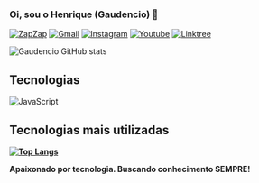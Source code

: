 ### Oi, sou o Henrique (Gaudencio) 👋

[![ZapZap](https://img.shields.io/badge/WhatsApp-25D366?style=for-the-badge&logo=whatsapp&logoColor=white)](Wa.me/5582996380608)
[![Gmail](https://img.shields.io/badge/Gmail-D14836?style=for-the-badge&logo=gmail&logoColor=white)](mailto:gaudencio2006souza@gmail.com?)
[![Instagram](https://img.shields.io/badge/Instagram-E4405F?style=for-the-badge&logo=instagram&logoColor=white)](https://instagram.com/gaudencio._)
[![Youtube](https://img.shields.io/badge/YouTube-FF0000?style=for-the-badge&logo=youtube&logoColor=white)](https://www.youtube.com/channel/UCrWM-H43fCJBL1DiS5HtvEg)
[![Linktree](https://img.shields.io/badge/linktree-39E09B?style=for-the-badge&logo=linktree&logoColor=white)](linkr.bio/gaudencio6)

![Gaudencio GitHub stats](https://github-readme-stats.vercel.app/api?username=devgaudencio&show_icons=true&theme=radical)

## Tecnologias 

![JavaScript](https://img.shields.io/badge/JavaScript-323330?style=for-the-badge&logo=javascript&logoColor=F7DF1E)
<b/>

## Tecnologias mais utilizadas

[![Top Langs](https://github-readme-stats.vercel.app/api/top-langs/?username=anuraghazra)](https://github.com/devgaudencio/github-readme-stats)

Apaixonado por tecnologia. Buscando conhecimento SEMPRE!

